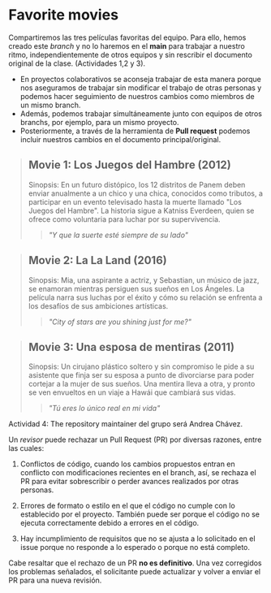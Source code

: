 # Favorite movies 
Compartiremos las tres películas favoritas del equipo. Para ello, hemos creado este *branch* y no lo haremos en el __main__ para trabajar a nuestro ritmo, independientemente de otros equipos y sin rescribir el documento original de la clase. (Actividades 1,2 y 3).

- En proyectos colaborativos se aconseja trabajar de esta manera porque nos aseguramos de trabajar sin modificar el trabajo de otras personas y podemos hacer seguimiento de nuestros cambios como miembros de un mismo branch.
- Además, podemos trabajar simultáneamente junto con equipos de otros branchs, por ejemplo, para un mismo proyecto.
- Posteriormente, a través de la herramienta de **Pull request** podemos incluir nuestros cambios en el documento principal/original.

> ## Movie 1: Los Juegos del Hambre (2012)
> Sinopsis: En un futuro distópico, los 12 distritos de Panem deben enviar anualmente a un chico y una chica, conocidos como tributos, a participar en un evento televisado hasta la muerte llamado "Los Juegos del Hambre". La historia sigue a Katniss Everdeen, quien se ofrece como voluntaria para luchar por su supervivencia.
>> _"Y que la suerte esté siempre de su lado"_


>## Movie 2: La La Land (2016)
> Sinopsis: Mia, una aspirante a actriz, y Sebastian, un músico de jazz, se enamoran mientras persiguen sus sueños en Los Ángeles. La película narra sus luchas por el éxito y cómo su relación se enfrenta a los desafíos de sus ambiciones artísticas.
>> _"City of stars are you shining just for me?"_


>## Movie 3: Una esposa de mentiras (2011)
> Sinopsis: Un cirujano plástico soltero y sin compromiso le pide a su asistente que finja ser su esposa a punto de divorciarse para poder cortejar a la mujer de sus sueños. Una mentira lleva a otra, y pronto se ven envueltos en un viaje a Hawái que cambiará sus vidas.
>> _"Tú eres lo único real en mi vida"_

Actividad 4:
The repository maintainer del grupo será Andrea Chávez.

Un _revisor_ puede rechazar un Pull Request (PR) por diversas razones, entre las cuales:

1. Conflictos de código, cuando los cambios propuestos entran en conflicto con modificaciones recientes en el branch, así, se rechaza el PR para evitar sobrescribir o perder avances realizados por otras personas.

2. Errores de formato o estilo en el que el código no cumple con lo establecido por el proyecto. También puede ser porque el código no se ejecuta correctamente debido a errores en el código.

3. Hay incumplimiento de requisitos que no se ajusta a lo solicitado en el issue porque no responde a lo esperado o porque no está completo.

Cabe resaltar que el rechazo de un PR **no es definitivo**. Una vez corregidos los problemas señalados, el solicitante puede actualizar y volver a enviar el PR para una nueva revisión.
